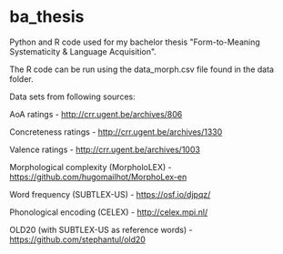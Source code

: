 # ba_thesis
Python and R code used for my bachelor thesis "Form-to-Meaning Systematicity &amp; Language Acquisition".

The R code can be run using the data_morph.csv file found in the data folder. 

Data sets from following sources:

AoA ratings - http://crr.ugent.be/archives/806

Concreteness ratings - http://crr.ugent.be/archives/1330

Valence ratings - http://crr.ugent.be/archives/1003

Morphological complexity (MorpholoLEX) - https://github.com/hugomailhot/MorphoLex-en

Word frequency (SUBTLEX-US) - https://osf.io/djpqz/

Phonological encoding (CELEX) - http://celex.mpi.nl/

OLD20 (with SUBTLEX-US as reference words) - https://github.com/stephantul/old20
